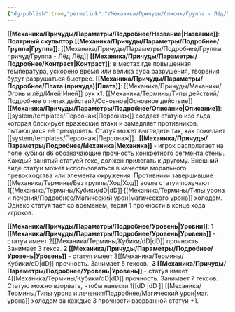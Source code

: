 ```yaml
---
{"dg-publish":true,"permalink":"/Механика/Причуды/Список/Группа - Лёд/Полярный скульптор/","noteIcon":"","created":"2025-07-12T09:55:56.828+03:00","updated":"2025-07-29T23:55:57.435+03:00"}
---
```


**[[Механика/Причуды/Параметры/Подробнее/Название\|Название]]**: **Полярный скульптор**
**[[Механика/Причуды/Параметры/Подробнее/Группа\|Группа]]**: [[Механика/Причуды/Параметры/Подробнее/Группы причуд/Группа - Лёд\|Лёд]] 
**[[Механика/Причуды/Параметры/Подробнее/Контраст\|Контраст]]**: в местах где повышенная температура, ускорено время или велика аура разрушения, творения будут разрушаться быстрее.
**[[Механика/Причуды/Параметры/Подробнее/Плата (причуда)\|Плата]]**: [[Механика/Причуды/Механики/Огонь и лёд/Иней\|Иней]] рук х1. [[Механика/Термины/Типы действий/Подробнее о типах действий/Основное\|Основное действие]]
**[[Механика/Причуды/Параметры/Подробнее/Описание\|Описание]]**: [[system/templates/Персонаж\|Персонаж]] создаёт статую изо льда, которая блокирует вражеские атаки и замедляет противников, пытающихся её преодолеть. Статуя может выглядеть так, как пожелает [[system/templates/Персонаж\|Персонаж]]. 
**[[Механика/Причуды/Параметры/Подробнее/Механика\|Механика]]** - игрок располагает на поле кубики d6 обозначающие прочность конкретного сегмента стены. Каждый занятый статуей гекс, должен прилегать к другому. Внешний виде статуи может использоваться в качестве морального превосходства или элемента окружения. Противники завершившие [[Механика/Термины/Без группы/Ход\|Ход]] возле статуи получают 1[[Механика/Термины/Кубики/dD\|dD]] [[Механика/Термины/Типы урона и лечения/Подробнее/Магический урон\|магического урона]] холодом. Однако статуя тает со временем, теряя 1 прочности в конце хода игроков. 

**[[Механика/Причуды/Параметры/Подробнее/Уровень\|Уровни]]**:
**1 [[Механика/Причуды/Параметры/Подробнее/Уровень\|Уровень]]** - статуя имеет 2[[Механика/Термины/Кубики/dD\|dD]] прочность. Занимает 3 гекса.
**2 [[Механика/Причуды/Параметры/Подробнее/Уровень\|Уровень]]** - статуя имеет 3[[Механика/Термины/Кубики/dD\|dD]] прочность. Занимает 5 гексов. 
**3 [[Механика/Причуды/Параметры/Подробнее/Уровень\|Уровень]]** - статуя имеет 4[[Механика/Термины/Кубики/dD\|dD]] прочность. Занимает 7 гексов. Статую можно взорвать, чтобы нанести 1[[dD \|dD ]] [[Механика/Термины/Типы урона и лечения/Подробнее/Магический урон\|маг. урона]] холодом за каждые 3 прочности взорванной статуи +1.